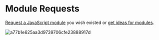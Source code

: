 # Module Requests

[Request a JavaScript module](https://github.com/sindresorhus/module-requests/issues/new?body=Contributing%20guidelines%3A%0A-%20Search%20https%3A%2F%2Fwww.npmjs.com%20and%20the%20issue%20tracker%20before%20opening%20an%20issue.%0A-%20Succinctly%20describe%20what%20you're%20looking%20for%20and%20use%20a%20descriptive%20title.) you wish existed or [get ideas for modules](https://github.com/sindresorhus/module-requests/issues).

![a77b1e625aa3d9739706cfe23888917d](https://cloud.githubusercontent.com/assets/170270/7904248/2152e49c-07f4-11e5-9a45-0eadac04f9d8.gif)
